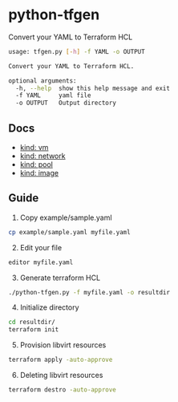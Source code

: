 # python-tfgen

Convert your YAML to Terraform HCL

```bash
usage: tfgen.py [-h] -f YAML -o OUTPUT

Convert your YAML to Terraform HCL.

optional arguments:
  -h, --help  show this help message and exit
  -f YAML     yaml file
  -o OUTPUT   Output directory
```

## Docs

- [kind: vm](docs/vm.yaml)
- [kind: network](docs/network.yaml)
- [kind: pool](docs/pool.yaml)
- [kind: image](docs/image.yaml)

## Guide

1. Copy example/sample.yaml 
```bash
cp example/sample.yaml myfile.yaml
```

2. Edit your file
```bash
editor myfile.yaml
```

3. Generate terraform HCL
```bash
./python-tfgen.py -f myfile.yaml -o resultdir
```

4. Initialize directory
```bash
cd resultdir/
terraform init
```

5. Provision libvirt resources
```bash
terraform apply -auto-approve
```

6. Deleting libvirt resources
```bash
terraform destro -auto-approve
```
